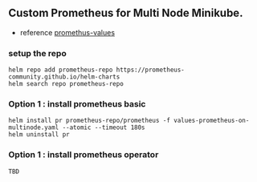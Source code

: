 
## Custom Prometheus for Multi Node Minikube.

- reference [promethus-values](https://github.com/prometheus-community/helm-charts/blob/main/charts/prometheus/values.yaml)

### setup the repo
```shell
helm repo add prometheus-repo https://prometheus-community.github.io/helm-charts
helm search repo prometheus-repo
```

### Option 1 : install prometheus basic
```shell
helm install pr prometheus-repo/prometheus -f values-prometheus-on-multinode.yaml --atomic --timeout 180s 
helm uninstall pr
```

### Option 1 : install prometheus operator
```shell
TBD
```

